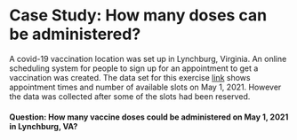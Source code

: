 # Case Study: How many doses can be administered?
A covid-19 vaccination location was set up in Lynchburg, Virginia. An online scheduling system for people to sign up for an appointment to get a vaccination was created. The data set for this exercise [link](2021-04-05-lynchburg-vax-center-raw-data.txt) shows appointment times and number of available slots on May 1, 2021. However the data was collected after some of the slots had been reserved. 


#### Question: How many vaccine doses could be administered on May 1, 2021 in Lynchburg, VA?
